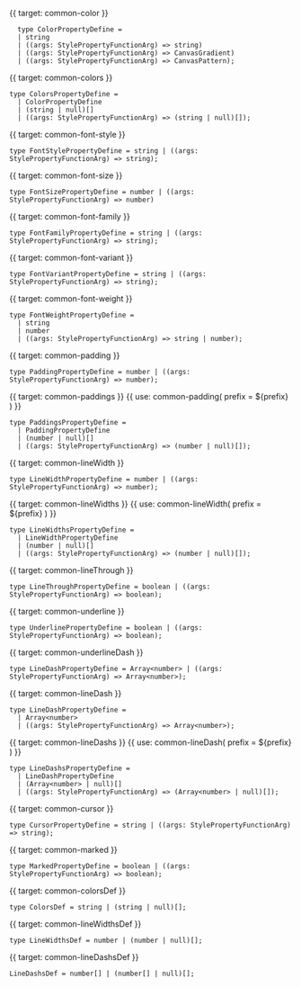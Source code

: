 {{ target: common-color }}

```
  type ColorPropertyDefine =
  | string
  | ((args: StylePropertyFunctionArg) => string)
  | ((args: StylePropertyFunctionArg) => CanvasGradient)
  | ((args: StylePropertyFunctionArg) => CanvasPattern);
```

{{ target: common-colors }}

```
type ColorsPropertyDefine =
  | ColorPropertyDefine
  | (string | null)[]
  | ((args: StylePropertyFunctionArg) => (string | null)[]);
```

{{ target: common-font-style }}

```
type FontStylePropertyDefine = string | ((args: StylePropertyFunctionArg) => string);
```

{{ target: common-font-size }}

```
type FontSizePropertyDefine = number | ((args: StylePropertyFunctionArg) => number)
```

{{ target: common-font-family }}

```
type FontFamilyPropertyDefine = string | ((args: StylePropertyFunctionArg) => string);
```

{{ target: common-font-variant }}

```
type FontVariantPropertyDefine = string | ((args: StylePropertyFunctionArg) => string);
```

{{ target: common-font-weight }}

```
type FontWeightPropertyDefine =
  | string
  | number
  | ((args: StylePropertyFunctionArg) => string | number);
```

{{ target: common-padding }}

```
type PaddingPropertyDefine = number | ((args: StylePropertyFunctionArg) => number);
```

{{ target: common-paddings }}
{{ use: common-padding(
  prefix = ${prefix}
  ) }}

```
type PaddingsPropertyDefine =
  | PaddingPropertyDefine
  | (number | null)[]
  | ((args: StylePropertyFunctionArg) => (number | null)[]);
```

{{ target: common-lineWidth }}

```
type LineWidthPropertyDefine = number | ((args: StylePropertyFunctionArg) => number);
```

{{ target: common-lineWidths }}
{{ use: common-lineWidth(
  prefix = ${prefix}
  ) }}

```
type LineWidthsPropertyDefine =
  | LineWidthPropertyDefine
  | (number | null)[]
  | ((args: StylePropertyFunctionArg) => (number | null)[]);
```

{{ target: common-lineThrough }}

```
type LineThroughPropertyDefine = boolean | ((args: StylePropertyFunctionArg) => boolean);
```

{{ target: common-underline }}

```
type UnderlinePropertyDefine = boolean | ((args: StylePropertyFunctionArg) => boolean);
```

{{ target: common-underlineDash }}

```
type LineDashPropertyDefine = Array<number> | ((args: StylePropertyFunctionArg) => Array<number>);
```

{{ target: common-lineDash }}

```
type LineDashPropertyDefine =
  | Array<number>
  | ((args: StylePropertyFunctionArg) => Array<number>);
```

{{ target: common-lineDashs }}
{{ use: common-lineDash(
  prefix = ${prefix}
  ) }}

```
type LineDashsPropertyDefine =
  | LineDashPropertyDefine
  | (Array<number> | null)[]
  | ((args: StylePropertyFunctionArg) => (Array<number> | null)[]);
```

{{ target: common-cursor }}

```
type CursorPropertyDefine = string | ((args: StylePropertyFunctionArg) => string);

```

{{ target: common-marked }}

```
type MarkedPropertyDefine = boolean | ((args: StylePropertyFunctionArg) => boolean);

```

{{ target: common-colorsDef }}

```
type ColorsDef = string | (string | null)[];
```

{{ target: common-lineWidthsDef }}

```
type LineWidthsDef = number | (number | null)[];
```

{{ target: common-lineDashsDef }}

```
LineDashsDef = number[] | (number[] | null)[];
```
